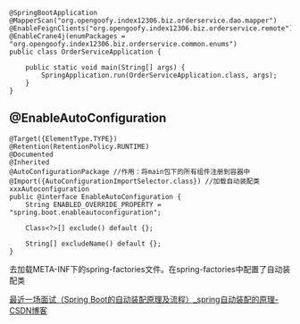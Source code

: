 ```
@SpringBootApplication
@MapperScan("org.opengoofy.index12306.biz.orderservice.dao.mapper")
@EnableFeignClients("org.opengoofy.index12306.biz.orderservice.remote")
@EnableCrane4j(enumPackages = "org.opengoofy.index12306.biz.orderservice.common.enums")
public class OrderServiceApplication {

    public static void main(String[] args) {
        SpringApplication.run(OrderServiceApplication.class, args);
    }
}
```



## @EnableAutoConfiguration

```
@Target({ElementType.TYPE})
@Retention(RetentionPolicy.RUNTIME)
@Documented
@Inherited
@AutoConfigurationPackage //作用：将main包下的所有组件注册到容器中
@Import({AutoConfigurationImportSelector.class}) //加载自动装配类 xxxAutoconfiguration
public @interface EnableAutoConfiguration {
    String ENABLED_OVERRIDE_PROPERTY = "spring.boot.enableautoconfiguration";

    Class<?>[] exclude() default {};

    String[] excludeName() default {};
}
```



去加载META-INF下的spring-factories文件。在spring-factories中配置了自动装配类











[最近一场面试（Spring Boot的自动装配原理及流程）_spring自动装配的原理-CSDN博客](https://blog.csdn.net/weixin_45764765/article/details/110250531)